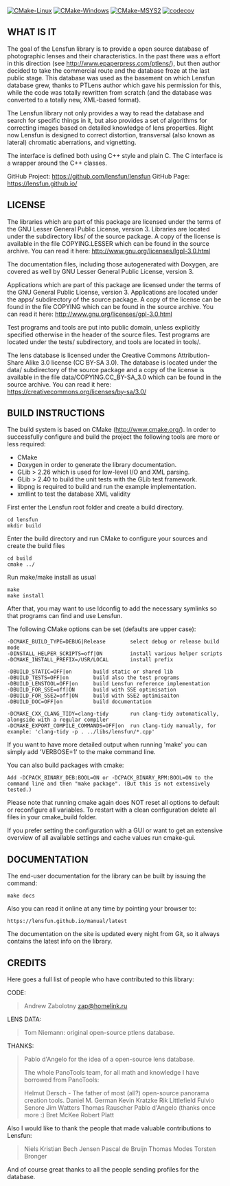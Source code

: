 
[![CMake-Linux](https://github.com/lensfun/lensfun/actions/workflows/cmake-linux.yml/badge.svg)](https://github.com/lensfun/lensfun/actions/workflows/cmake-linux.yml)
[![CMake-Windows](https://github.com/lensfun/lensfun/actions/workflows/cmake-windows.yml/badge.svg)](https://github.com/lensfun/lensfun/actions/workflows/cmake-windows.yml)
[![CMake-MSYS2](https://github.com/lensfun/lensfun/actions/workflows/cmake-msys2.yml/badge.svg)](https://github.com/lensfun/lensfun/actions/workflows/cmake-msys2.yml)
[![codecov](https://codecov.io/gh/CAHEK7/lensfun/graph/badge.svg?token=SOE1M8ZSFX)](https://codecov.io/gh/CAHEK7/lensfun)

WHAT IS IT
----------

The goal of the Lensfun library is to provide a open source database
of photographic lenses and their characteristics. In the past there
was a effort in this direction (see http://www.epaperpress.com/ptlens/),
but then author decided to take the commercial route and the database
froze at the last public stage. This database was used as the basement
on which Lensfun database grew, thanks to PTLens author which gave his
permission for this, while the code was totally rewritten from scratch
(and the database was converted to a totally new, XML-based format).

The Lensfun library not only provides a way to read the database
and search for specific things in it, but also provides a set of
algorithms for correcting images based on detailed knowledge of
lens properties. Right now Lensfun is designed to correct
distortion, transversal (also known as lateral) chromatic aberrations,
and vignetting.

The interface is defined both using C++ style and plain C.
The C interface is a wrapper around the C++ classes.

GitHub Project: https://github.com/lensfun/lensfun
GitHub Page: https://lensfun.github.io/


LICENSE
-------

The libraries which are part of this package are licensed under the terms
of the GNU Lesser General Public License, version 3. Libraries are located
under the subdirectory libs/ of the source package. A copy of the license
is available in the file COPYING.LESSER which can be found in the source
archive. You can read it here: http://www.gnu.org/licenses/lgpl-3.0.html

The documentation files, including those autogenerated with Doxygen,
are covered as well by GNU Lesser General Public License, version 3.

Applications which are part of this package are licensed under the terms
of the GNU General Public License, version 3. Applications are located
under the apps/ subdirectory of the source package. A copy of the license
can be found in the file COPYING which can be found in the source
archive. You can read it here: http://www.gnu.org/licenses/gpl-3.0.html

Test programs and tools are put into public domain, unless explicitly
specified otherwise in the header of the source files. Test programs
are located under the tests/ subdirectory, and tools are located in tools/.

The lens database is licensed under the Creative Commons Attribution-Share
Alike 3.0 license (CC BY-SA 3.0). The database is located under the data/ 
subdirectory of the source package and a copy of the license is available 
in the file data/COPYING.CC_BY-SA_3.0 which can be found in the source
archive. You can read it here: https://creativecommons.org/licenses/by-sa/3.0/


BUILD INSTRUCTIONS
------------------

The build system is based on CMake (http://www.cmake.org/). In order to
successfully configure and build the project the following tools are more
or less required:

 - CMake
 - Doxygen in order to generate the library documentation.
 - GLib > 2.26 which is used for low-level I/O and XML parsing.
 - GLib > 2.40 to build the unit tests with the GLib test framework.
 - libpng is required to build and run the example implementation.
 - xmllint to test the database XML validity

First enter the Lensfun root folder and create a build directory.

    cd lensfun
    mkdir build

Enter the build directory and run CMake to configure your sources and create
the build files

    cd build
    cmake ../

Run make/make install as usual

    make
    make install

After that, you may want to use ldconfig to add the necessary symlinks so that
programs can find and use Lensfun.

The following CMake options can be set (defaults are upper case):

    -DCMAKE_BUILD_TYPE=DEBUG|Release        select debug or release build mode
    -DINSTALL_HELPER_SCRIPTS=off|ON         install various helper scripts
    -DCMAKE_INSTALL_PREFIX=/USR/LOCAL       install prefix

    -DBUILD_STATIC=OFF|on       build static or shared lib
    -DBUILD_TESTS=OFF|on        build also the test programs
    -DBUILD_LENSTOOL=OFF|on     build Lensfun reference implementation
    -DBUILD_FOR_SSE=off|ON      build with SSE optimisation
    -DBUILD_FOR_SSE2=off|ON     build with SSE2 optimisaiton
    -DBUILD_DOC=OFF|on          build documentation

    -DCMAKE_CXX_CLANG_TIDY=clang-tidy       run clang-tidy automatically, alongside with a regular compiler
    -DCMAKE_EXPORT_COMPILE_COMMANDS=OFF|on  run clang-tidy manually, for example: 'clang-tidy -p . ../libs/lensfun/*.cpp'

If you want to have more detailed output when running 'make' you can simply add
'VERBOSE=1' to the make command line.

You can also build packages with cmake:

    Add -DCPACK_BINARY_DEB:BOOL=ON or -DCPACK_BINARY_RPM:BOOL=ON to the
    command line and then "make package". (But this is not extensively tested.)

Please note that running cmake again does NOT reset all options to default or
reconfigure all variables. To restart with a clean configuration delete all files
in your cmake_build folder.

If you prefer setting the configuration with a GUI or want to get an extensive
overview of all available settings and cache values run cmake-gui.


DOCUMENTATION
-------------

The end-user documentation for the library can be built by issuing the
command:

    make docs

Also you can read it online at any time by pointing your browser to:

	https://lensfun.github.io/manual/latest

The documentation on the site is updated every night from Git, so it always
contains the latest info on the library.


CREDITS
-------

Here goes a full list of people who have contributed to this library:

CODE:
  > Andrew Zabolotny <zap@homelink.ru>

LENS DATA:
  > Tom Niemann: original open-source ptlens database.

THANKS:
  > Pablo d'Angelo for the idea of a open-source lens database.
  >
  > The whole PanoTools team, for all math and knowledge I have borrowed from PanoTools:
  >
  > Helmut Dersch - The father of most (all?) open-source panorama creation tools.
  > Daniel M. German
  > Kevin Kratzke
  > Rik Littlefield
  > Fulvio Senore
  > Jim Watters
  > Thomas Rauscher
  > Pablo d'Angelo (thanks once more :)
  > Bret McKee
  > Robert Platt

Also I would like to thank the people that made valuable contributions to Lensfun:
  > Niels Kristian Bech Jensen
  > Pascal de Bruijn
  > Thomas Modes
  > Torsten Bronger

And of course great thanks to all the people sending profiles for the database.
